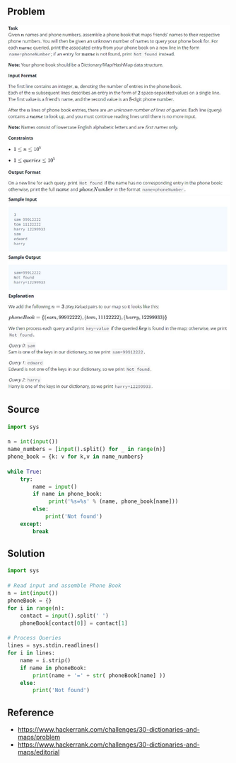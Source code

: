 ## Problem
![day8_problem1](images/day8_fig1.JPG)
![day8_problem2](images/day8_fig2.JPG)

## Source
```python
import sys

n = int(input())
name_numbers = [input().split() for _ in range(n)]
phone_book = {k: v for k,v in name_numbers}

while True:
    try:
        name = input()
        if name in phone_book:
             print('%s=%s' % (name, phone_book[name]))
        else:
            print('Not found')
    except:
        break
```

## Solution
```python
import sys 

# Read input and assemble Phone Book
n = int(input())
phoneBook = {}
for i in range(n):
    contact = input().split(' ')
    phoneBook[contact[0]] = contact[1]

# Process Queries
lines = sys.stdin.readlines()
for i in lines:
    name = i.strip()
    if name in phoneBook:
        print(name + '=' + str( phoneBook[name] ))
    else:
        print('Not found')
```

## Reference
* https://www.hackerrank.com/challenges/30-dictionaries-and-maps/problem
* https://www.hackerrank.com/challenges/30-dictionaries-and-maps/editorial
